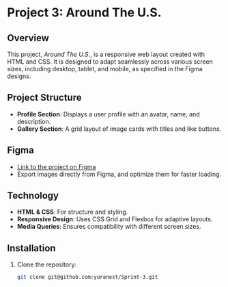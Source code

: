 # Project 3: Around The U.S.

## Overview

This project, _Around The U.S._, is a responsive web layout created with HTML and CSS. It is designed to adapt seamlessly across various screen sizes, including desktop, tablet, and mobile, as specified in the Figma designs.

## Project Structure

- **Profile Section**: Displays a user profile with an avatar, name, and description.
- **Gallery Section**: A grid layout of image cards with titles and like buttons.

## Figma

- [Link to the project on Figma](https://www.figma.com/file/ii4xxsJ0ghevUOcssTlHZv/Sprint-3%3A-Around-the-US?node-id=0%3A1)
- Export images directly from Figma, and optimize them for faster loading.

## Technology

- **HTML & CSS**: For structure and styling.
- **Responsive Design**: Uses CSS Grid and Flexbox for adaptive layouts.
- **Media Queries**: Ensures compatibility with different screen sizes.

## Installation

1. Clone the repository:
   ```bash
   git clone git@github.com:yuranest/Sprint-3.git
   ```
